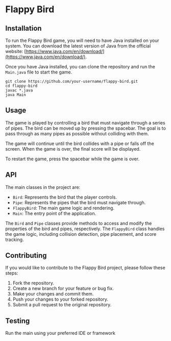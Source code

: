 # Flappy Bird

## Installation

To run the Flappy Bird game, you will need to have Java installed on your system. You can download the latest version of Java from the official website: [https://www.java.com/en/download/](https://www.java.com/en/download/).

Once you have Java installed, you can clone the repository and run the `Main.java` file to start the game.

```
git clone https://github.com/your-username/flappy-bird.git
cd flappy-bird
javac *.java
java Main
```

## Usage

The game is played by controlling a bird that must navigate through a series of pipes. The bird can be moved up by pressing the spacebar. The goal is to pass through as many pipes as possible without colliding with them.

The game will continue until the bird collides with a pipe or falls off the screen. When the game is over, the final score will be displayed.

To restart the game, press the spacebar while the game is over.

## API

The main classes in the project are:

- `Bird`: Represents the bird that the player controls.
- `Pipe`: Represents the pipes that the bird must navigate through.
- `FlappyBird`: The main game logic and rendering.
- `Main`: The entry point of the application.

The `Bird` and `Pipe` classes provide methods to access and modify the properties of the bird and pipes, respectively. The `FlappyBird` class handles the game logic, including collision detection, pipe placement, and score tracking.

## Contributing

If you would like to contribute to the Flappy Bird project, please follow these steps:

1. Fork the repository.
2. Create a new branch for your feature or bug fix.
3. Make your changes and commit them.
4. Push your changes to your forked repository.
5. Submit a pull request to the original repository.

## Testing

Run the main using your preferred IDE or framework
